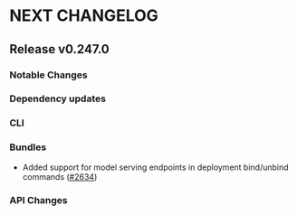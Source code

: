 # NEXT CHANGELOG

## Release v0.247.0

### Notable Changes

### Dependency updates

### CLI

### Bundles
* Added support for model serving endpoints in deployment bind/unbind commands ([#2634](https://github.com/databricks/cli/pull/2634))

### API Changes
